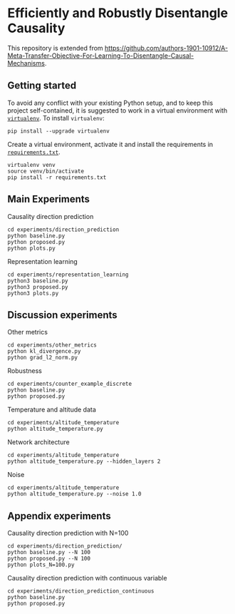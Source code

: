 # Efficiently and Robustly Disentangle Causality

This repository is extended from https://github.com/authors-1901-10912/A-Meta-Transfer-Objective-For-Learning-To-Disentangle-Causal-Mechanisms.

## Getting started
To avoid any conflict with your existing Python setup, and to keep this project self-contained, it is suggested to work in a virtual environment with [`virtualenv`](http://docs.python-guide.org/en/latest/dev/virtualenvs/). To install `virtualenv`:
```buildoutcfg
pip install --upgrade virtualenv
```
Create a virtual environment, activate it and install the requirements in [`requirements.txt`](requirements.txt).
```buildoutcfg
virtualenv venv
source venv/bin/activate
pip install -r requirements.txt
```

## Main Experiments
Causality direction prediction
```buildoutcfg
cd experiments/direction_prediction
python baseline.py
python proposed.py
python plots.py
```

Representation learning
```buildoutcfg
cd experiments/representation_learning
python3 baseline.py
python3 proposed.py
python3 plots.py
```

## Discussion experiments

Other metrics
```buildoutcfg
cd experiments/other_metrics
python kl_divergence.py
python grad_l2_norm.py
```

Robustness
```buildoutcfg
cd experiments/counter_example_discrete
python baseline.py
python proposed.py
```

Temperature and altitude data
```buildoutcfg
cd experiments/altitude_temperature
python altitude_temperature.py
```

Network architecture
```buildoutcfg
cd experiments/altitude_temperature
python altitude_temperature.py --hidden_layers 2
```

Noise
```buildoutcfg
cd experiments/altitude_temperature
python altitude_temperature.py --noise 1.0
```

## Appendix experiments
Causality direction prediction with N=100
```buildoutcfg
cd experiments/direction_prediction/
python baseline.py --N 100
python proposed.py --N 100
python plots_N=100.py
```

Causality direction prediction with continuous variable
```buildoutcfg
cd experiments/direction_prediction_continuous
python baseline.py
python proposed.py
```
